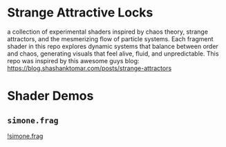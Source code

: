 # Strange Attractive Locks

a collection of experimental shaders inspired by chaos theory, strange attractors, and the mesmerizing flow of particle systems. Each fragment shader in this repo explores dynamic systems that balance between order and chaos, generating visuals that feel alive, fluid, and unpredictable. This repo was inspired by this awesome guys blog: https://blog.shashanktomar.com/posts/strange-attractors


# Shader Demos

## `simone.frag`

[!simone.frag](https://github.com/user-attachments/assets/334a3a18-9599-42e0-807b-782bb8669d02)

